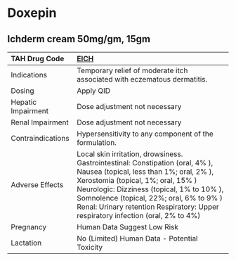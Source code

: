 # Doxepin

## Ichderm cream 50mg/gm, 15gm

| TAH Drug Code      | [EICH](https://www.tahsda.org.tw/drugs/hissearch.php?drug_code=EICH)                                                                                                                                                                                                                                                                      |
|:-------------------|:------------------------------------------------------------------------------------------------------------------------------------------------------------------------------------------------------------------------------------------------------------------------------------------------------------------------------------------|
| Indications        | Temporary relief of moderate itch associated with eczematous dermatitis.                                                                                                                                                                                                                                                                  |
| Dosing             | Apply QID                                                                                                                                                                                                                                                                                                                                 |
| Hepatic Impairment | Dose adjustment not necessary                                                                                                                                                                                                                                                                                                             |
| Renal Impairment   | Dose adjustment not necessary                                                                                                                                                                                                                                                                                                             |
| Contraindications  | Hypersensitivity to any component of the formulation.                                                                                                                                                                                                                                                                                     |
| Adverse Effects    | Local skin irritation, drowsiness. Gastrointestinal: Constipation (oral, 4% ), Nausea (topical, less than 1%; oral, 2% ), Xerostomia (topical, 1%; oral, 15% ) Neurologic: Dizziness (topical, 1% to 10% ), Somnolence (topical, 22%; oral, 6% to 9% ) Renal: Urinary retention Respiratory: Upper respiratory infection (oral, 2% to 4%) |
| Pregnancy          | Human Data Suggest Low Risk                                                                                                                                                                                                                                                                                                               |
| Lactation          | No (Limited) Human Data - Potential Toxicity                                                                                                                                                                                                                                                                                              |

